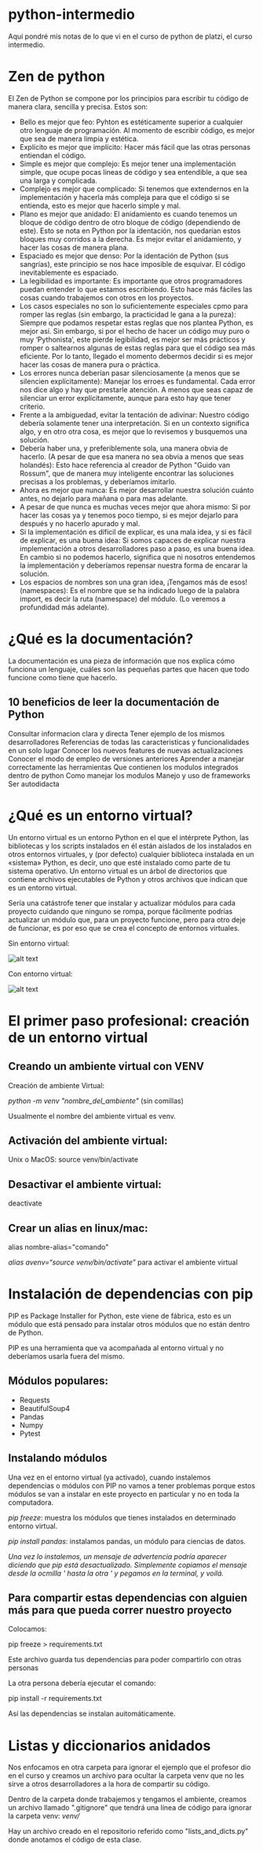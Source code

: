 # python-intermedio
Aquí pondré mis notas de lo que vi en el curso de python de platzi, el curso intermedio.

# Zen de python

El Zen de Python se compone por los principios para escribir tu código de manera clara, sencilla y precisa. Estos son:

* Bello es mejor que feo: Pyhton es estéticamente superior a cualquier otro lenguaje de programación. Al momento de escribir código, es mejor que sea de manera limpia y estética.
* Explícito es mejor que implícito: Hacer más fácil que las otras personas entiendan el código.
* Simple es mejor que complejo: Es mejor tener una implementación simple, que ocupe pocas lineas de código y sea entendible, a que sea una larga y complicada.
* Complejo es mejor que complicado: Si tenemos que extendernos en la implementación y hacerla más compleja para que el código si se entienda, esto es mejor que hacerlo simple y mal.
* Plano es mejor que anidado: El anidamiento es cuando tenemos un bloque de código dentro de otro bloque de código (dependiendo de este). Esto se nota en Python por la identación, nos quedarían estos bloques muy corridos a la derecha. Es mejor evitar el anidamiento, y hacer las cosas de manera plana.
* Espaciado es mejor que denso: Por la identación de Python (sus sangrías), este principio se nos hace imposible de esquivar. El código inevitablemente es espaciado.
* La legibilidad es importante: Es importante que otros programadores puedan entender lo que estamos escribiendo. Esto hace más fáciles las cosas cuando trabajemos con otros en los proyectos.
* Los casos especiales no son lo suficientemente especiales cpmo para romper las reglas (sin embargo, la practicidad le gana a la pureza): Siempre que podamos respetar estas reglas que nos plantea Python, es mejor así. Sin embargo, si por el hecho de hacer un código muy puro o muy ‘Pythonista’, este pierde legibilidad, es mejor ser más prácticos y romper o saltearnos algunas de estas reglas para que el código sea más eficiente. Por lo tanto, llegado el momento debermos decidir si es mejor hacer las cosas de manera pura o práctica.
* Los errores nunca deberían pasar silenciosamente (a menos que se silencien explícitamente): Manejar los erroes es fundamental. Cada error nos dice algo y hay que prestarle atención. A menos que seas capaz de silenciar un error explícitamente, aunque para esto hay que tener criterio.
* Frente a la ambiguedad, evitar la tentación de adivinar: Nuestro código debería solamente tener una interpretación. Si en un contexto significa algo, y en otro otra cosa, es mejor que lo revisemos y busquemos una solución.
* Debería haber una, y preferiblemente sola, una manera obvia de hacerlo. (A pesar de que esa manera no sea obvia a menos que seas holandés): Esto hace referencia al creador de Python "Guido van Rossum", que de manera muy inteligente encontrar las soluciones precisas a los problemas, y deberíamos imitarlo.
* Ahora es mejor que nunca: Es mejor desarrollar nuestra solución cuánto antes, no dejarlo para mañana o para mas adelante.
* A pesar de que nunca es muchas veces mejor que ahora mismo: Si por hacer las cosas ya y tenemos poco tiempo, si es mejor dejarlo para después y no hacerlo apurado y mal.
* Si la implementación es díficil de explicar, es una mala idea, y si es fácil de explicar, es una buena idea: Si somos capaces de explicar nuestra implementación a otros desarrolladores paso a paso, es una buena idea. En cambio si no podemos hacerlo, significa que ni nosotros entendemos la implementación y deberíamos repensar nuestra forma de encarar la solución.
* Los espacios de nombres son una gran idea, ¡Tengamos más de esos! (namespaces): Es el nombre que se ha indicado luego de la palabra import, es decir la ruta (namespace) del módulo. (Lo veremos a profundidad más adelante).

# ¿Qué es la documentación?

La documentación es una pieza de información que nos explica cómo funciona un lenguaje, cuáles son las pequeñas partes que hacen que todo funcione como tiene que hacerlo.

## 10 beneficios de leer la documentación de Python

Consultar informacion clara y directa
Tener ejemplo de los mismos desarrolladores
Referencias de todas las caracteristicas y funcionalidades en un solo lugar
Conocer los nuevos features de nuevas actualizaciones
Conocer el modo de empleo de versiones anteriores
Aprender a manejar correctamente las herramientas
Que contienen los modulos integrados dentro de python
Como manejar los modulos
Manejo y uso de frameworks
Ser autodidacta

# ¿Qué es un entorno virtual?

Un entorno virtual es un entorno Python en el que el intérprete Python, las bibliotecas y los scripts instalados en él están aislados de los instalados en otros entornos virtuales, y (por defecto) cualquier biblioteca instalada en un «sistema» Python, es decir, uno que esté instalado como parte de tu sistema operativo.
Un entorno virtual es un árbol de directorios que contiene archivos ejecutables de Python y otros archivos que indican que es un entorno virtual.

Sería una catástrofe tener que instalar y actualizar módulos para cada proyecto cuidando que ninguno se rompa, porque fácilmente podrías actualizar un módulo que, para un proyecto funcione, pero para otro deje de funcionar, es por eso que se crea el concepto de entornos virtuales.

Sin entorno virtual:

![alt text](https://static.platzi.com/media/user_upload/Screenshot%20from%202021-04-06%2015-17-31-98f9a6fa-3e6c-4353-9644-31a4e7208737.jpg "Representación de una computadora sin entorno virtual ejecutando varios proyectos")

Con entorno virtual:

![alt text](https://static.platzi.com/media/user_upload/Screenshot%20from%202021-04-06%2015-10-22-1804c0b6-79d2-40bd-aced-f859f86c5309.jpg "Representación de una computadora con entorno virtual ejecutando un proyecto en varios entornos")

# El primer paso profesional: creación de un entorno virtual

## Creando un ambiente virtual con VENV

Creación de ambiente Virtual:

*python -m venv "nombre_del_ambiente"* (sin comillas)

Usualmente el nombre del ambiente virtual es venv.

## Activación del ambiente virtual:

Unix o MacOS:
source venv/bin/activate

## Desactivar el ambiente virtual:

deactivate

## Crear un alias en linux/mac:

alias nombre-alias="comando"

*alias avenv=“source venv/bin/activate”* para activar el ambiente virtual

# Instalación de dependencias con pip

PIP es Package Installer for Python, este viene de fábrica, esto es un módulo que está pensado para instalar otros módulos que no están dentro de Python.

PIP es una herramienta que va acompañada al entorno virtual y no deberíamos usarla fuera del mismo.

## Módulos populares:

* Requests
* BeautifulSoup4
* Pandas
* Numpy
* Pytest

## Instalando módulos

Una vez en el entorno virtual (ya activado), cuando instalemos dependencias o módulos con PIP no vamos a tener problemas porque estos módulos se van a instalar en este proyecto en particular y no en toda la computadora.

*pip freeze*: muestra los módulos que tienes instalados en determinado entorno virtual.

*pip install pandas*: instalamos pandas, un módulo para ciencias de datos.

*Una vez lo instalemos, un mensaje de advertencia podría aparecer diciendo que pip está desactualizado. Simplemente copiamos el mensaje desde la ocmilla ' hasta la otra ' y pegamos en la terminal, y voilá.*

## Para compartir estas dependencias con alguien más para que pueda correr nuestro proyecto

Colocamos:

pip freeze > requirements.txt

Este archivo guarda tus dependencias para poder compartirlo con otras personas

La otra persona debería ejecutar el comando:

pip install -r requirements.txt

Así las dependencias se instalan auitomáticamente.

# Listas y diccionarios anidados

Nos enfocamos en otra carpeta para ignorar el ejemplo que el profesor dio en el curso y creamos un archivo para ocultar la carpeta venv que no les sirve a otros desarrolladores a la hora de compartir su código.

Dentro de la carpeta donde trabajemos y tengamos el ambiente, creamos un archivo llamado ".gitignore" que tendrá una línea de código para ignorar la carpeta venv: *venv/*

Hay un archivo creado en el repositorio referido como "lists_and_dicts.py" donde anotamos el código de esta clase.
